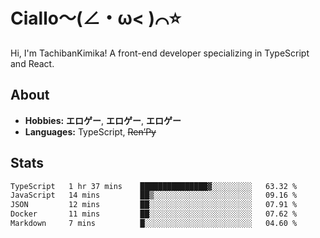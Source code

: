 # Ciallo～(∠・ω< )⌒⭐️

Hi, I'm TachibanKimika! A front-end developer specializing in TypeScript and React.

## About
- **Hobbies:** **エロゲー**, **エロゲー**, **エロゲー**
- **Languages:** TypeScript, ~~Ren’Py~~

## Stats
<!--START_SECTION:waka-->

```txt
TypeScript   1 hr 37 mins    ███████████████▓░░░░░░░░░   63.32 %
JavaScript   14 mins         ██▒░░░░░░░░░░░░░░░░░░░░░░   09.16 %
JSON         12 mins         ██░░░░░░░░░░░░░░░░░░░░░░░   07.91 %
Docker       11 mins         ██░░░░░░░░░░░░░░░░░░░░░░░   07.62 %
Markdown     7 mins          █░░░░░░░░░░░░░░░░░░░░░░░░   04.60 %
```

<!--END_SECTION:waka-->

<!-- ![Metrics](https://metrics.lecoq.io/TachibanaKimika?template=classic&base.activity=0&base.community=0&base.repositories=0&languages=1&isocalendar=1&isocalendar.duration=half-year&languages.limit=8&languages.sections=most-used&languages.colors=github&languages.threshold=0%25&languages.indepth=false&languages.recent.load=300&languages.recent.days=14&config.timezone=Asia%2FShanghai)
 -->
